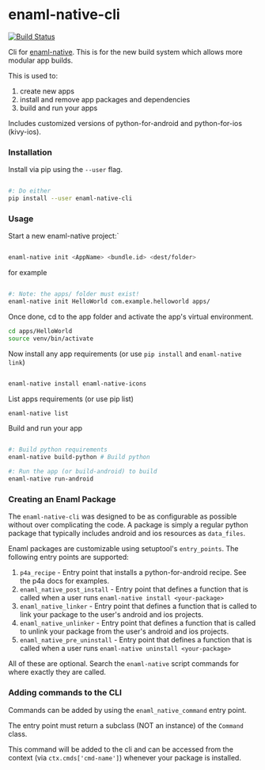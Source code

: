 # enaml-native-cli

[![Build Status](https://travis-ci.org/codelv/enaml-native-cli.svg?branch=master)](https://travis-ci.org/codelv/enaml-native-cli)

Cli for [enaml-native](https://github.com/codelv/enaml-native). This is for the new build system
which allows more modular app builds.
 
This is used to:
 
 1. create new apps
 2. install and remove app packages and dependencies
 3. build and run your apps 

Includes customized versions of python-for-android and python-for-ios (kivy-ios).

### Installation

Install via pip using the `--user` flag. 

```bash 

#: Do either
pip install --user enaml-native-cli


```


### Usage

Start a new enaml-native project:`

```bash 

enaml-native init <AppName> <bundle.id> <dest/folder>

```

for example

```bash

#: Note: the apps/ folder must exist!
enaml-native init HelloWorld com.example.helloworld apps/

```

Once done, cd to the app folder and activate the app's virtual environment.

```bash 
cd apps/HelloWorld
source venv/bin/activate
```

Now install any app requirements (or use `pip install` and `enaml-native link`)

```bash

enaml-native install enaml-native-icons

```

List apps requirements (or use pip list)

```bash
enaml-native list
```

Build and run your app

```bash

#: Build python requirements
enaml-native build-python # Build python

#: Run the app (or build-android) to build
enaml-native run-android

```



### Creating an Enaml Package

The `enaml-native-cli` was designed to be as configurable as 
possible without over complicating the code. A package is simply a regular
python package that typically includes android and ios resources as `data_files`.

Enaml packages are customizable using setuptool's `entry_points`. The following
entry points are supported:

1. `p4a_recipe` - Entry point that installs a python-for-android recipe. See the p4a docs for examples.
2. `enaml_native_post_install` - Entry point that defines a function that is called when a user runs `enaml-native install <your-package>`
3. `enaml_native_linker` - Entry point that defines a function that is called to link your package to the user's android and ios projects.
4. `enaml_native_unlinker` - Entry point that defines a function that is called to unlink your package from the user's android and ios projects.
5. `enaml_native_pre_uninstall` - Entry point that defines a function that is called when a user runs `enaml-native uninstall <your-package>`

All of these are optional. Search the `enaml-native` script commands for where exactly they are called.


### Adding commands to the CLI

Commands can be added by using the `enaml_native_command` entry point. 

The entry point must return a subclass (NOT an instance) of the `Command` class. 

This command will be added to the cli and can be accessed from the context (via `ctx.cmds['cmd-name']`) 
whenever your package is installed.
 
